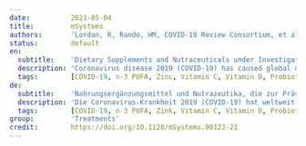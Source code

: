 ```yaml
---
date:          2021-05-04
title:         mSystems
authors:       'Lordan, R, Rando, HM, COVID-19 Review Consortium, et al.'
status:        default
en:
  subtitle:    'Dietary Supplements and Nutraceuticals under Investigation for COVID-19 Prevention and Treatment'
  description: 'Coronavirus disease 2019 (COVID-19) has caused global disruption and a significant loss of life. Existing treatments that can be repurposed as prophylactic and therapeutic agents may reduce the pandemic’s devastation. Emerging evidence of potential applications in other therapeutic contexts has led to the investigation of dietary supplements and nutraceuticals for COVID-19. Such products include vitamin C, vitamin D, omega 3 polyunsaturated fatty acids, probiotics, and zinc, all of which are currently under clinical investigation. In this review, we critically appraise the evidence surrounding dietary supplements and nutraceuticals for the prophylaxis and treatment of COVID-19. Overall, further study is required before evidence-based recommendations can be formulated, but nutritional status plays a significant role in patient outcomes, and these products may help alleviate deficiencies. For example, evidence indicates that vitamin D deficiency may be associated with a greater incidence of infection and severity of COVID-19, suggesting that vitamin D supplementation may hold prophylactic or therapeutic value. A growing number of scientific organizations are now considering recommending vitamin D supplementation to those at high risk of COVID-19. Because research in vitamin D and other nutraceuticals and supplements is preliminary, here we evaluate the extent to which these nutraceutical and dietary supplements hold potential in the COVID-19 crisis. Sales of dietary supplements and nutraceuticals have increased during the pandemic due to their perceived “immune-boosting” effects. However, little is known about the efficacy of these dietary supplements and nutraceuticals against the novel coronavirus (severe acute respiratory syndrome coronavirus 2 [SARS-CoV-2]) or the disease that it causes, CoV disease 2019 (COVID-19). This review provides a critical overview of the potential prophylactic and therapeutic value of various dietary supplements and nutraceuticals from the evidence available to date. These include vitamin C, vitamin D, and zinc, which are often perceived by the public as treating respiratory infections or supporting immune health. Consumers need to be aware of misinformation and false promises surrounding some supplements, which may be subject to limited regulation by authorities. However, considerably more research is required to determine whether dietary supplements and nutraceuticals exhibit prophylactic and therapeutic value against SARS-CoV-2 infection and COVID-19. This review provides perspective on which nutraceuticals and supplements are involved in biological processes that are relevant to recovery from or prevention of COVID-19.'
  tags:        [COVID-19, n-3 PUFA, Zinc, Vitamin C, Vitamin D, Probiotics]
de:
  subtitle:    'Nahrungsergänzungsmittel und Nutrazeutika, die zur Prävention und Behandlung von COVID-19 untersucht werden'
  description: 'Die Coronavirus-Krankheit 2019 (COVID-19) hat weltweit zu Störungen und einem erheblichen Verlust an Menschenleben geführt. Bestehende Behandlungen, die als prophylaktische und therapeutische Mittel eingesetzt werden können, könnten die verheerenden Auswirkungen der Pandemie verringern. Aufkommende Hinweise auf mögliche Anwendungen in anderen therapeutischen Zusammenhängen haben zur Untersuchung von Nahrungsergänzungsmitteln und Nutrazeutika für COVID-19 geführt. Zu diesen Produkten gehören Vitamin C, Vitamin D, mehrfach ungesättigte Omega-3-Fettsäuren, Probiotika und Zink, die derzeit alle klinisch untersucht werden. In dieser Übersichtsarbeit wird die Evidenz zu Nahrungsergänzungsmitteln und Nutrazeutika für die Prophylaxe und Behandlung von COVID-19 kritisch gewürdigt. Insgesamt sind weitere Studien erforderlich, bevor evidenzbasierte Empfehlungen formuliert werden können, aber der Ernährungszustand spielt eine wichtige Rolle für die Ergebnisse der Patienten, und diese Produkte können dazu beitragen, Mangelzustände zu beheben. So gibt es beispielsweise Hinweise darauf, dass ein Vitamin-D-Mangel mit einer häufigeren Infektion und einem schwereren Verlauf von COVID-19 einhergeht, was darauf schließen lässt, dass eine Vitamin-D-Supplementierung von prophylaktischem oder therapeutischem Wert sein könnte. Eine wachsende Zahl wissenschaftlicher Organisationen erwägt nun, denjenigen, die ein hohes Risiko für COVID-19 haben, eine Vitamin-D-Supplementierung zu empfehlen. Da die Forschung zu Vitamin D und anderen Nahrungsergänzungsmitteln noch im Anfangsstadium ist, wird hier bewertet, inwieweit diese Nahrungsergänzungsmittel in der COVID-19-Krise ein Potenzial haben.' 
  tags:        [COVID-19, n-3 PUFA, Zink, Vitamin C, Vitamin D, Probiotika]
group:         'Treatments'
credit:        https://doi.org/10.1128/mSystems.00122-21
---
```

